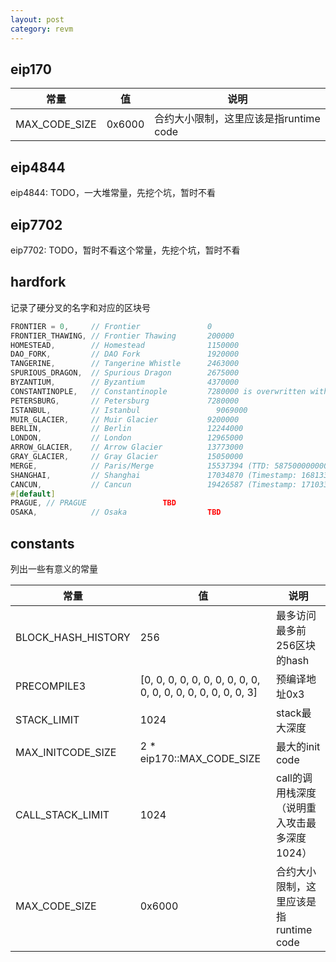 ```yaml
---
layout: post
category: revm
---
```


## eip170

| 常量          | 值     | 说明                                   |
| ------------- | ------ | -------------------------------------- |
| MAX_CODE_SIZE | 0x6000 | 合约大小限制，这里应该是指runtime code |

## eip4844

eip4844: TODO，一大堆常量，先挖个坑，暂时不看

## eip7702

eip7702: TODO，暂时不看这个常量，先挖个坑，暂时不看

## hardfork

记录了硬分叉的名字和对应的区块号

```rust
FRONTIER = 0,     // Frontier               0
FRONTIER_THAWING, // Frontier Thawing       200000
HOMESTEAD,        // Homestead              1150000
DAO_FORK,         // DAO Fork               1920000
TANGERINE,        // Tangerine Whistle      2463000
SPURIOUS_DRAGON,  // Spurious Dragon        2675000
BYZANTIUM,        // Byzantium              4370000
CONSTANTINOPLE,   // Constantinople         7280000 is overwritten with PETERSBURG
PETERSBURG,       // Petersburg             7280000
ISTANBUL,         // Istanbul	              9069000
MUIR_GLACIER,     // Muir Glacier           9200000
BERLIN,           // Berlin	                12244000
LONDON,           // London	                12965000
ARROW_GLACIER,    // Arrow Glacier          13773000
GRAY_GLACIER,     // Gray Glacier           15050000
MERGE,            // Paris/Merge            15537394 (TTD: 58750000000000000000000)
SHANGHAI,         // Shanghai               17034870 (Timestamp: 1681338455)
CANCUN,           // Cancun                 19426587 (Timestamp: 1710338135)
#[default]
PRAGUE, // PRAGUE                 TBD
OSAKA,            // Osaka                  TBD
```

## constants

列出一些有意义的常量

| 常量               | 值                                                           | 说明                                         |
| ------------------ | ------------------------------------------------------------ | -------------------------------------------- |
| BLOCK_HASH_HISTORY | 256                                                          | 最多访问最多前256区块的hash                  |
| PRECOMPILE3        | [0, 0, 0, 0, 0, 0, 0, 0, 0, 0, 0, 0, 0, 0, 0, 0, 0, 0, 0, 3] | 预编译地址0x3                                |
| STACK_LIMIT        | 1024                                                         | stack最大深度                                |
| MAX_INITCODE_SIZE  | 2 * eip170::MAX_CODE_SIZE                                    | 最大的init code                              |
| CALL_STACK_LIMIT   | 1024                                                         | call的调用栈深度（说明重入攻击最多深度1024） |
| MAX_CODE_SIZE      | 0x6000                                                       | 合约大小限制，这里应该是指runtime code       |